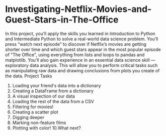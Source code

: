# Investigating-Netflix-Movies-and-Guest-Stars-in-The-Office
 In this project, you’ll apply the skills you learned in Introduction to Python and Intermediate Python to solve a real-world data science problem. You’ll press “watch next episode” to discover if Netflix’s movies are getting shorter over time and which guest stars appear in the most popular episode of "The Office", using everything from lists and loops to pandas and matplotlib.  You’ll also gain experience in an essential data science skill — exploratory data analysis. This will allow you to perform critical tasks such as manipulating raw data and drawing conclusions from plots you create of the data.
 Project Tasks
 1. Loading your friend's data into a dictionary 
 2. Creating a DataFrame from a dictionary 
 3. A visual inspection of our data 
 4. Loading the rest of the data from a CSV
 5. Filtering for movies!
 6. Creating a scatter plot 
 7. Digging deeper
 8. Marking non-feature films
 9. Plotting with color! 
 10.What next?

